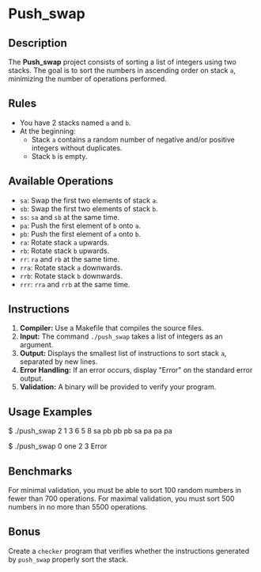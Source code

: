 # Push_swap

## Description

The **Push_swap** project consists of sorting a list of integers using two stacks. The goal is to sort the numbers in ascending order on stack `a`, minimizing the number of operations performed.

## Rules

- You have 2 stacks named `a` and `b`.
- At the beginning:
  - Stack `a` contains a random number of negative and/or positive integers without duplicates.
  - Stack `b` is empty.
  
## Available Operations

- `sa`: Swap the first two elements of stack `a`.
- `sb`: Swap the first two elements of stack `b`.
- `ss`: `sa` and `sb` at the same time.
- `pa`: Push the first element of `b` onto `a`.
- `pb`: Push the first element of `a` onto `b`.
- `ra`: Rotate stack `a` upwards.
- `rb`: Rotate stack `b` upwards.
- `rr`: `ra` and `rb` at the same time.
- `rra`: Rotate stack `a` downwards.
- `rrb`: Rotate stack `b` downwards.
- `rrr`: `rra` and `rrb` at the same time.

## Instructions

1. **Compiler:** Use a Makefile that compiles the source files.
2. **Input:** The command `./push_swap` takes a list of integers as an argument.
3. **Output:** Displays the smallest list of instructions to sort stack `a`, separated by new lines.
4. **Error Handling:** If an error occurs, display "Error" on the standard error output.
5. **Validation:** A binary will be provided to verify your program.

## Usage Examples

$ ./push_swap 2 1 3 6 5 8
sa
pb
pb
pb
sa
pa
pa
pa

$ ./push_swap 0 one 2 3
Error

## Benchmarks

For minimal validation, you must be able to sort 100 random numbers in fewer than 700 operations. For maximal validation, you must sort 500 numbers in no more than 5500 operations.

## Bonus

Create a `checker` program that verifies whether the instructions generated by `push_swap` properly sort the stack.
